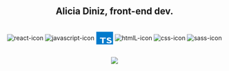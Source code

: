 
<div align="center">
  
  ## Alicia Diniz, front-end dev. 

<div style="display: inline_block"><br>  
  <img align="center" alt="react-icon" height="30" width="40" src="https://cdn.jsdelivr.net/gh/devicons/devicon/icons/react/react-original.svg">
  <img align="center" alt="javascript-icon" height="30" width="40" src="https://cdn.jsdelivr.net/gh/devicons/devicon/icons/javascript/javascript-original.svg">
  <img align="center" alt="typescript-icon" height="30" width="40" src="https://raw.githubusercontent.com/devicons/devicon/master/icons/typescript/typescript-plain.svg">
  <img align="center" alt="htmlL-icon" height="30" width="40" src="https://cdn.jsdelivr.net/gh/devicons/devicon/icons/html5/html5-original.svg">
  <img align="center" alt="css-icon" height="30" width="40" src="https://cdn.jsdelivr.net/gh/devicons/devicon/icons/css3/css3-original.svg">
  <img align="center" alt="sass-icon" height="30" width="40" src="https://cdn.jsdelivr.net/gh/devicons/devicon/icons/sass/sass-original.svg">
  
  
 
  
  ##
 
<div> 

 <a href="https://www.linkedin.com/in/aliciadiniz/" target="_blank"><img src="https://img.shields.io/badge/-LinkedIn-%230077B5?style=for-the-badge&logo=linkedin&logoColor=white" target="_blank"></a> 

 
</div>
